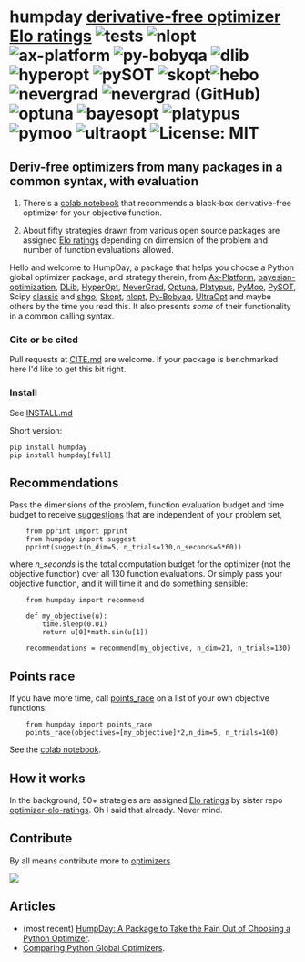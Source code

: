 # humpday [derivative-free optimizer Elo ratings](https://microprediction.github.io/optimizer-elo-ratings/html_leaderboards/overall.html) ![tests](https://github.com/microprediction/humpday/workflows/tests/badge.svg) ![nlopt](https://github.com/microprediction/humpday/workflows/test-nlopt/badge.svg) ![ax-platform](https://github.com/microprediction/humpday/workflows/test-ax/badge.svg) ![py-bobyqa](https://github.com/microprediction/humpday/workflows/test-bobyqa/badge.svg) ![dlib](https://github.com/microprediction/humpday/workflows/test-dlib/badge.svg) ![hyperopt](https://github.com/microprediction/humpday/workflows/test-hyperopt/badge.svg) ![pySOT](https://github.com/microprediction/humpday/workflows/test-pySOT/badge.svg) ![skopt](https://github.com/microprediction/humpday/workflows/test-skopt/badge.svg)![hebo](https://github.com/microprediction/humpday/workflows/test-hebo/badge.svg) ![nevergrad](https://github.com/microprediction/humpday/workflows/test-nevergrad/badge.svg) ![nevergrad (GitHub)](https://github.com/microprediction/humpday/workflows/test-nevergrad-github/badge.svg) ![optuna](https://github.com/microprediction/humpday/workflows/test-optuna/badge.svg) ![bayesopt](https://github.com/microprediction/humpday/workflows/test-bayesopt/badge.svg) ![platypus](https://github.com/microprediction/humpday/workflows/test-platypus/badge.svg) ![pymoo](https://github.com/microprediction/humpday/workflows/test-pymoo/badge.svg) ![ultraopt](https://github.com/microprediction/humpday/workflows/test-ultraopt/badge.svg) ![License: MIT](https://img.shields.io/badge/License-MIT-yellow.svg)

## Deriv-free optimizers from many packages in a common syntax, with evaluation

1. There's a [colab notebook](https://github.com/microprediction/humpday/blob/main/black_box_optimization_package_recommender.ipynb) that recommends a black-box derivative-free optimizer for your objective function. 

2. About fifty strategies drawn from various open source packages are assigned [Elo ratings](https://microprediction.github.io/optimizer-elo-ratings/html_leaderboards/overall.html) depending on dimension of the problem and number of function evaluations allowed. 
 
Hello and welcome to HumpDay, a package that helps you choose a Python global optimizer package, and strategy therein, from [Ax-Platform](https://github.com/microprediction/humpday/blob/main/humpday/optimizers/axcube.py), [bayesian-optimization](https://github.com/microprediction/humpday/blob/main/humpday/optimizers/bayesoptcube.py), [DLib](https://github.com/microprediction/humpday/blob/main/humpday/optimizers/dlibcube.py), [HyperOpt](https://github.com/microprediction/humpday/blob/main/humpday/optimizers/hyperoptcube.py), [NeverGrad](https://github.com/microprediction/humpday/blob/main/humpday/optimizers/nevergradcube.py), [Optuna](https://github.com/microprediction/humpday/blob/main/humpday/optimizers/optunacube.py), [Platypus](https://github.com/microprediction/humpday/blob/main/humpday/optimizers/platypuscube.py), [PyMoo](https://github.com/microprediction/humpday/blob/main/humpday/optimizers/pymoocube.py), [PySOT](https://github.com/microprediction/humpday/blob/main/humpday/optimizers/pysotcube.py), Scipy [classic](https://github.com/microprediction/humpday/blob/main/humpday/optimizers/scipycube.py) and [shgo](https://github.com/microprediction/humpday/blob/main/humpday/optimizers/shgocube.py), [Skopt](https://github.com/microprediction/humpday/blob/main/humpday/optimizers/skoptcube.py),
[nlopt](https://github.com/microprediction/humpday/blob/main/humpday/optimizers/nloptcube.py), [Py-Bobyaq](https://github.com/microprediction/humpday/blob/main/humpday/optimizers/bobyqacube.py), 
[UltraOpt](https://github.com/microprediction/humpday/blob/main/humpday/optimizers/ultraoptcube.py) and maybe others by the time you read this. It also presents *some* of their functionality in a common calling syntax.  
 
### Cite or be cited
Pull requests at [CITE.md](https://github.com/microprediction/humpday/blob/main/CITE.md) are welcome. If your package is benchmarked here I'd like to get this bit right.  
 
### Install

See [INSTALL.md](https://github.com/microprediction/humpday/blob/main/INSTALL.md)

Short version:

    pip install humpday
    pip install humpday[full]

## Recommendations

Pass the dimensions of the problem, function evaluation budget and
 time budget to receive [suggestions](https://github.com/microprediction/humpday/blob/main/humpday/comparison/suggestions.py) that are independent of your problem set,
 
        from pprint import pprint 
        from humpday import suggest
        pprint(suggest(n_dim=5, n_trials=130,n_seconds=5*60))
        
where *n_seconds* is the total computation budget for the optimizer (not the objective function) over all 130 function evaluations. Or simply pass your objective function, and it will time it and do something sensible:
     
        from humpday import recommend
    
        def my_objective(u):
            time.sleep(0.01)
            return u[0]*math.sin(u[1])

        recommendations = recommend(my_objective, n_dim=21, n_trials=130)

## Points race
        
If you have more time, call [points_race](https://github.com/microprediction/humpday/blob/main/humpday/comparison/odious.py) on a list of your own objective functions:

        from humpday import points_race
        points_race(objectives=[my_objective]*2,n_dim=5, n_trials=100)
        
See the [colab notebook](https://github.com/microprediction/humpday/blob/main/black_box_optimization_package_recommender.ipynb).

## How it works 

In the background, 50+ strategies are assigned [Elo ratings](https://github.com/microprediction/optimizer-elo-ratings/tree/main/results/leaderboards) by sister repo [optimizer-elo-ratings](https://github.com/microprediction/optimizer-elo-ratings). Oh I said that already. Never mind. 

## Contribute

By all means contribute more to [optimizers](https://github.com/microprediction/humpday/tree/main/humpday/optimizers). 


![](https://i.imgur.com/FCiSrMQ.png)
 

    
## Articles 

- (most recent) [HumpDay: A Package to Take the Pain Out of Choosing a Python Optimizer](https://www.microprediction.com/blog/humpday). 
- [Comparing Python Global Optimizers](https://www.microprediction.com/blog/optimize).

